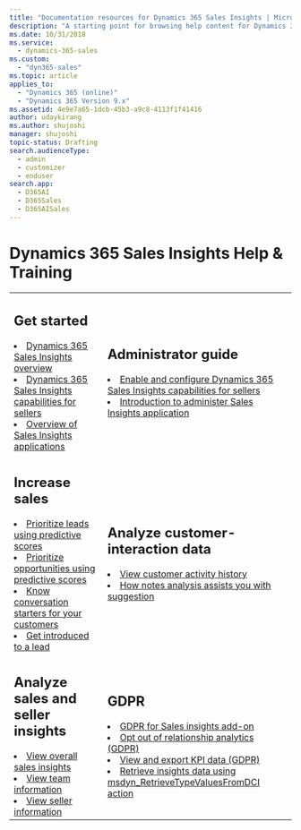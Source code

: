 ```yaml
---
title: "Documentation resources for Dynamics 365 Sales Insights | Microsoft Docs"
description: "A starting point for browsing help content for Dynamics 365 Sales Insights."
ms.date: 10/31/2018
ms.service: 
  - dynamics-365-sales
ms.custom: 
  - "dyn365-sales"
ms.topic: article
applies_to: 
  - "Dynamics 365 (online)"
  - "Dynamics 365 Version 9.x"
ms.assetid: 4e9e7a65-1dcb-45b3-a9c8-4113f1f41416
author: udaykirang
ms.author: shujoshi
manager: shujoshi
topic-status: Drafting
search.audienceType: 
  - admin
  - customizer
  - enduser
search.app: 
  - D365AI
  - D365Sales
  - D365AISales
---
```


# Dynamics 365 Sales Insights Help & Training

<table>
<tr><td>
<h2>Get started</h2>
<li><a href="overview.md" data-raw-source="[Overview](overview.md)">Dynamics 365 Sales Insights overview</a></li>
<li><a href="dynamics-365-ai-for-sales.md" data-raw-source="[Dynamics 365 Sales Insights capabilities for sellers overview](dynamics-365-ai-for-sales.md)">Dynamics 365 Sales Insights capabilities for sellers</a></li>
<li><a href="dynamics365-sales-insights-app.md" data-raw-source="[Overview of Sales Insights applications](dynamics365-sales-insights-app.md)">Overview of Sales Insights applications</a></li>
</td><td>
<h2>Administrator guide</h2>
<li><a href="configure-enable-dynamics-365-ai-sales.md" data-raw-source="[Enable and configure Dynamics 365 Sales Insights capabilities for sellers](configure-enable-dynamics-365-ai-sales.md)">Enable and configure Dynamics 365 Sales Insights capabilities for sellers</a></li>

<li><a href="intro-admin-guide-sales-insights-app.md" data-raw-source="[Introduction to administer Sales Insights application](intro-admin-guide-sales-insights-app.md)">Introduction to administer Sales Insights application</a></li>
</td></tr>
<tr><td>
<h2>Increase sales</h2>
<li><a href="work-predictive-lead-scoring.md" data-raw-source="[Prioritize leads using predictive scores](work-predictive-lead-scoring.md)">Prioritize leads using predictive scores</a></li>
<li><a href="work-predictive-opportunity-scoring.md" data-raw-source="[Prioritize opportunities using predictive scores](work-predictive-opportunity-scoring.md)">Prioritize opportunities using predictive scores</a></li>
<li><a href="talking-points.md" data-raw-source="[Know conversation starters for your customers](talking-points.md)">Know conversation starters for your customers</a></li>
<li><a href="who-knows-whom.md" data-raw-source="[Get introduced to a lead](who-knows-whom.md)">Get introduced to a lead</a></li>
</td><td>
<h2>Analyze customer-interaction data</h2>
<li><a href="relationship-analytics.md" data-raw-source="[View customer activity history with relationship analytics](relationship-analytics.md)">View customer activity history</a></li>
<li><a href="notes-analysis.md" data-raw-source="[How notes analysis assists you with suggestion](notes-analysis.md)">How notes analysis assists you with suggestion</a></li>

</td></tr>

<tr>
<td>
<h2>Analyze sales and seller insights</h2>
<li><a href="dynamics365-sales-insights-app-home-page.md" data-raw-source="[View overall sales insights](dynamics365-sales-insights-app-home-page.md)">View overall sales insights</a></li>
<li><a href="conversation-intelligence-team-overview.md" data-raw-source="[View team information](conversation-intelligence-team-overview.md)">View team information</a></li>
<li><a href="conversation-intelligence-seller-details.md" data-raw-source="[View seller information](conversation-intelligence-seller-details.md)">View seller information</a></li>
</td>



<td>
<h2>GDPR</h2>
<li><a href="embedded-intelligence-gdpr.md" data-raw-source="[GDPR for Sales insights add-on](embedded-intelligence-gdpr.md)">GDPR for Sales insights add-on</a></li>
<li><a href="optout-relationship-analytics-gdpr.md" data-raw-source="[Opt out of relationship analytics (GDPR)](optout-relationship-analytics-gdpr.md)">Opt out of relationship analytics (GDPR)</a></li>
<li><a href="view-export-KPI-data-gdpr.md" data-raw-source="[View and export KPI data (GDPR)](view-export-KPI-data-gdpr.md)">View and export KPI data (GDPR)</a></li>
<li><a href="retrieve-insights-data-msdyn-RetrieveTypeValuesFromDCI.md" data-raw-source="[Retrieve insights data using msdyn_RetrieveTypeValuesFromDCI action](retrieve-insights-data-msdyn-RetrieveTypeValuesFromDCI.md)">Retrieve insights data using msdyn_RetrieveTypeValuesFromDCI action</a></li>
</td></tr>
</table>
